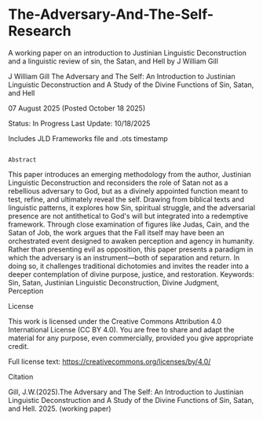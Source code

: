 # The-Adversary-And-The-Self-Research
A working paper on an introduction to Justinian Linguistic Deconstruction and a linguistic review of sin, the Satan, and Hell by J William Gill

J William Gill 
The Adversary and The Self: 
An Introduction to Justinian Linguistic Deconstruction and A Study of the Divine Functions of Sin, Satan, and Hell  

07 August 2025 (Posted October 18 2025)
 
Status: In Progress
Last Update: 10/18/2025

Includes
JLD Frameworks file and .ots timestamp
 
                                                                                      Abstract 
This paper introduces an emerging methodology from the author, Justinian Linguistic Deconstruction and reconsiders the role of Satan not as a rebellious adversary to God, but as a divinely appointed function meant to test, refine, and ultimately reveal the self. Drawing from biblical texts and linguistic patterns, it explores how Sin, spiritual struggle, and the adversarial presence are not antithetical to God's will but integrated into a redemptive framework. Through close examination of figures like Judas, Cain, and the Satan of Job, the work argues that the Fall itself may have been an orchestrated event designed to awaken perception and agency in humanity. Rather than presenting evil as opposition, this paper presents a paradigm in which the adversary is an instrument—both of separation and return. In doing so, it challenges traditional dichotomies and invites the reader into a deeper contemplation of divine purpose, justice, and restoration. 
Keywords: Sin, Satan, Justinian Linguistic Deconstruction, Divine Judgment, Perception 

License

This work is licensed under the Creative Commons Attribution 4.0 International License (CC BY 4.0). You are free to share and adapt the material for any purpose, even commercially, provided you give appropriate credit.

Full license text: https://creativecommons.org/licenses/by/4.0/

Citation

Gill, J.W.(2025).The Adversary and The Self: An Introduction to Justinian Linguistic Deconstruction and A Study of the Divine Functions of Sin, Satan, and Hell. 2025. (working paper)
